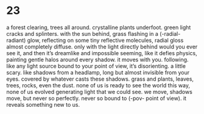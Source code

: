 # 23

a forest clearing, trees all around. crystalline plants underfoot. green light cracks and splinters. with the sun behind, grass flashing in a (-radial- radiant) glow, reflecting on some tiny reflective molecules, radial gloss almost completely diffuse. only with the light directly behind would you ever see it, and then it’s dreamlike and impossible seeming, like it defies physics, painting gentle halos around every shadow. it moves with you. following. like any light source bound to your point of view, it’s disorienting. a little scary. like shadows from a headlamp, long but almost invisible from your eyes. covered by whatever casts these shadows. grass and plants, leaves, trees, rocks, even the dust. none of us is ready to see the world this way, none of us evolved generating light that we could see. we move, shadows move, but never so perfectly. never so bound to (-pov- point of view). it reveals something new to us.